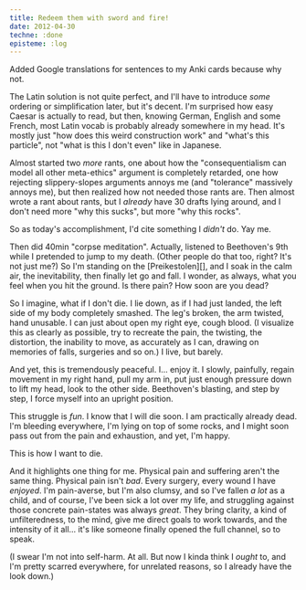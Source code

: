 ```yaml
---
title: Redeem them with sword and fire!
date: 2012-04-30
techne: :done
episteme: :log
---
```


Added Google translations for sentences to my Anki cards because why not.

The Latin solution is not quite perfect, and I'll have to introduce *some* ordering or simplification later, but it's decent. I'm surprised how easy Caesar is actually to read, but then, knowing German, English and some French, most Latin vocab is probably already somewhere in my head. It's mostly just "how does this weird construction work" and "what's this particle", not "what is this I don't even" like in Japanese.

Almost started two *more* rants, one about how the "consequentialism can model all other meta-ethics" argument is completely retarded, one how rejecting slippery-slopes arguments annoys me (and "tolerance" massively annoys me), but then realized how not needed those rants are. Then almost wrote a rant about rants, but I *already* have 30 drafts lying around, and I don't need more "why this sucks", but more "why this rocks".

So as today's accomplishment, I'd cite something I *didn't* do. Yay me.

Then did 40min "corpse meditation". Actually, listened to Beethoven's 9th while I pretended to jump to my death. (Other people do that too, right? It's not just me?) So I'm standing on the [Preikestolen][], and I soak in the calm air, the inevitability, then finally let go and fall. I wonder, as always, what you feel when you hit the ground. Is there pain? How soon are you dead?

So I imagine, what if I don't die. I lie down, as if I had just landed, the left side of my body completely smashed. The leg's broken, the arm twisted, hand unusable. I can just about open my right eye, cough blood. (I visualize this as clearly as possible, try to recreate the pain, the twisting, the distortion, the inability to move, as accurately as I can, drawing on memories of falls, surgeries and so on.) I live, but barely.

And yet, this is tremendously peaceful. I... enjoy it. I slowly, painfully, regain movement in my right hand, pull my arm in, put just enough pressure down to lift my head, look to the other side. Beethoven's blasting, and step by step, I force myself into an upright position.

This struggle is *fun*. I know that I will die soon. I am practically already dead. I'm bleeding everywhere, I'm lying on top of some rocks, and I might soon pass out from the pain and exhaustion, and yet, I'm happy.

This is how I want to die.

And it highlights one thing for me. Physical pain and suffering aren't the same thing. Physical pain isn't *bad*. Every surgery, every wound I have *enjoyed*. I'm pain-averse, but I'm also clumsy, and so I've fallen *a lot* as a child, and of course, I've been sick a lot over my life, and struggling against those concrete pain-states was always *great*. They bring clarity, a kind of unfilteredness, to the mind, give me direct goals to work towards, and the intensity of it all... it's like someone finally opened the full channel, so to speak.

(I swear I'm not into self-harm. At all. But now I kinda think I *ought* to, and I'm pretty scarred everywhere, for unrelated reasons, so I already have the look down.)
